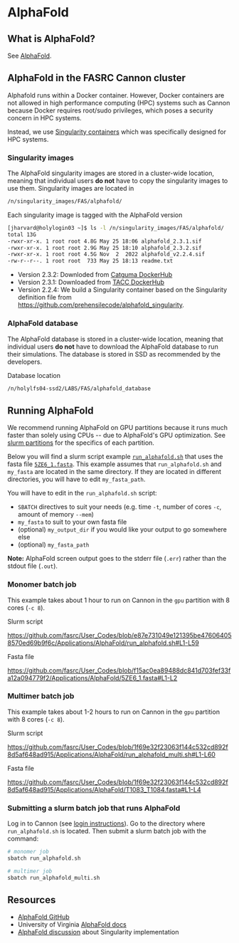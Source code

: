 # AlphaFold

## What is AlphaFold?

See [AlphaFold](https://github.com/deepmind/alphafold).

## AlphaFold in the FASRC Cannon cluster

Alphafold runs within a Docker container. However, Docker containers are not
allowed in high performance computing (HPC) systems such as Cannon because
Docker requires root/sudo privileges, which poses a security concern in HPC
systems.

Instead, we use [Singularity
containers](https://docs.sylabs.io/guides/latest/user-guide/introduction.html)
which was specifically designed for HPC systems.

### Singularity images

The AlphaFold singularity images are stored in a cluster-wide location, meaning
that individual users **do not** have to copy the singularity images to use
them. Singularity images are located in

```bash
/n/singularity_images/FAS/alphafold/
```

Each singularity image is tagged with the AlphaFold version

```bash
[jharvard@holylogin03 ~]$ ls -l /n/singularity_images/FAS/alphafold/
total 13G
-rwxr-xr-x. 1 root root 4.8G May 25 18:06 alphafold_2.3.1.sif
-rwxr-xr-x. 1 root root 2.9G May 25 18:10 alphafold_2.3.2.sif
-rwxr-xr-x. 1 root root 4.5G Nov  2  2022 alphafold_v2.2.4.sif
-rw-r--r--. 1 root root  733 May 25 18:13 readme.txt
```

- Version 2.3.2: Downloded from [Catguma
  DockerHub](https://hub.docker.com/layers/catgumag/alphafold/2.3.2/images/sha256-069598169a823d12a1a2c6e26d163b78abba7f59b4171c77cd5579a0636d6bd1?context=explore)
- Version 2.3.1: Downloaded from [TACC
  DockerHub](https://hub.docker.com/layers/tacc/alphafold/2.3.1/images/sha256-47a197bfc4eb36cf52e62644e5541b77fd4848e4bb9363d73e176fdb727e06d4?context=explore)
- Version 2.2.4: We build a Singularity container based on the Singularity definition file from
  https://github.com/prehensilecode/alphafold_singularity.

### AlphaFold database

The AlphaFold database is stored in a cluster-wide location, meaning that
individual users **do not** have to download the AlphaFold database to run their
simulations. The database is stored in SSD as recommended by the developers.

Database location

```bash
/n/holylfs04-ssd2/LABS/FAS/alphafold_database
```

## Running AlphaFold

We recommend running AlphaFold on GPU partitions because it runs much faster
than solely using CPUs -- due to AlphaFold's GPU optimization. See [slurm
partitions](https://docs.rc.fas.harvard.edu/kb/running-jobs/#Slurm_partitions)
for the specifics of each partition.

Below you will find a slurm script example
[`run_alphafold.sh`](run_alphafold.sh) that uses the fasta file
[`5ZE6_1.fasta`](5ZE6_1.fasta).
This example assumes that `run_alphafold.sh` and `my_fasta` are located in the
same directory. If they are located in different directories, you will have to
edit `my_fasta_path`.

You will have to edit in the `run_alphafold.sh` script:
* `SBATCH` directives to suit your needs (e.g. time `-t`, number of cores `-c`, 
    amount of memory `--mem`)
* `my_fasta` to suit to your own fasta file
* (optional) `my_output_dir` if you would like your output to go somewhere else
* (optional) `my_fasta_path` 

**Note:** AlphaFold screen output goes to the stderr file (`.err`) rather than the
stdout file (`.out`).

### Monomer batch job

This example takes about 1 hour to run on Cannon in the `gpu` partition with
8 cores (`-c 8`).

Slurm script

https://github.com/fasrc/User_Codes/blob/e87e731049e121395be476064058570ed69b9f6c/Applications/AlphaFold/run_alphafold.sh#L1-L59

Fasta file

https://github.com/fasrc/User_Codes/blob/f15ac0ea89488dc841d703fef33fa12a094779f2/Applications/AlphaFold/5ZE6_1.fasta#L1-L2

### Multimer batch job

This example takes about 1-2 hours to run on Cannon in the `gpu` partition with
8 cores (`-c 8`).

Slurm script

https://github.com/fasrc/User_Codes/blob/1f69e32f23063f144c532cd892f8d5af648ad915/Applications/AlphaFold/run_alphafold_multi.sh#L1-L60

Fasta file

https://github.com/fasrc/User_Codes/blob/1f69e32f23063f144c532cd892f8d5af648ad915/Applications/AlphaFold/T1083_T1084.fasta#L1-L4

### Submitting a slurm batch job that runs AlphaFold

Log in to Cannon (see [login
instructions](https://docs.rc.fas.harvard.edu/kb/terminal-access/)). Go to the
directory where `run_alphafold.sh` is located. Then submit a slurm batch job
with the command:

```bash
# monomer job
sbatch run_alphafold.sh

# multimer job
sbatch run_alphafold_multi.sh
```


## Resources

* [AlphaFold GitHub](https://github.com/deepmind/alphafold)
* University of Virginia [AlphaFold docs](https://www.rc.virginia.edu/userinfo/rivanna/software/alphafold/)
* [AlphaFold discussion](https://github.com/deepmind/alphafold/issues/10) about Singularity implementation
